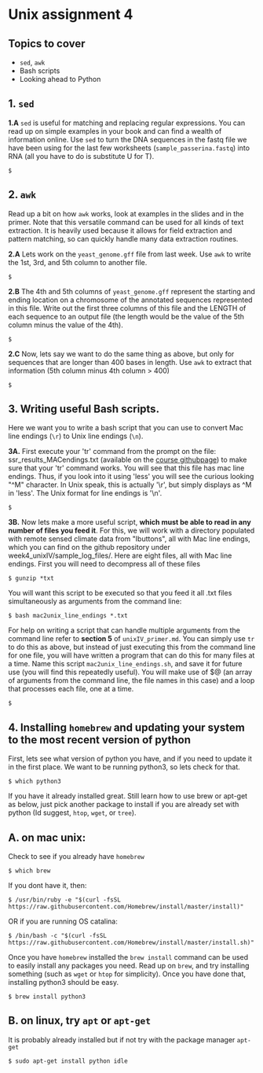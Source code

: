 # Unix assignment 4

## Topics to cover
- `sed`, `awk`
- Bash scripts
- Looking ahead to Python


## 1. `sed`
 **1.A**  `sed` is useful for matching and replacing regular expressions.  You can read up on simple examples in your book and can find a wealth of information online. Use `sed` to turn the DNA sequences in the fastq file we have been using for the last few worksheets (`sample_passerina.fastq`) into RNA (all you have to do is substitute U for T). 

    $

## 2. `awk` 
Read up a bit on how `awk` works, look at examples in the slides and in the primer. Note that this versatile command can be used for all kinds of text extraction. It is heavily used because it allows for field extraction and pattern matching, so can quickly handle many data extraction routines.

**2.A** Lets work on the `yeast_genome.gff` file from last week. Use `awk` to write the 1st, 3rd, and 5th column to another file.

    $

**2.B** The 4th and 5th columns of `yeast_genome.gff` represent the starting and ending location on a chromosome of the annotated sequences represented in this file. Write out the first three columns of this file and the LENGTH of each sequence to an output file (the length would be the value of the 5th column minus the value of the 4th).

    $

**2.C** Now, lets say we want to do the same thing as above, but only for sequences that are longer than 400 bases in length. Use `awk` to extract that information (5th column minus 4th column > 400)

    $

## 3. Writing useful Bash scripts.

Here we want you to write a bash script that you can use to convert Mac line endings (`\r`) to Unix line endings (`\n`). 

**3A.** First execute your 'tr' command from the prompt on the file: ssr_results_MACendings.txt (available on the [course githubpage]()) to make sure that your 'tr' command works. You will see that this file has mac line endings. Thus, if you look into it using 'less' you will see the curious looking "^M" character. In Unix speak, this is actually '\r', but simply displays as ^M in 'less'. The Unix format for line endings is '\n'. 

    $

**3B.** Now lets make a more useful script, **which must be able to read in any number of files you feed it**. 
For this, we will work with a directory populated with remote sensed climate data from "Ibuttons", all with Mac line endings, which you can find on the github repository under week4_unixIV/sample_log_files/. Here are eight files, all with Mac line endings. First you will need to decompress all of these files 

    $ gunzip *txt

 You will want this script to be executed so that you feed it all .txt files simultaneously as arguments from the command line:

    $ bash mac2unix_line_endings *.txt
    
For help on writing a script that can handle multiple arguments from the command line refer to **section 5** of `unixIV_primer.md`. You can simply use `tr` to do this as above, but instead of just executing this from the command line for one file, you will have written a program that can do this for many files at a time. Name this script `mac2unix_line_endings.sh`, and save it for future use (you will find this repeatedly useful). You will make use of $@ (an array of arguments from the command line, the file names in this case) and a loop that processes each file, one at a time.

    $

## 4. Installing `homebrew` and updating your system to the most recent version of python

First, lets see what version of python you have, and if you need to update it in the first place. We want to be running python3, so lets check for that.

    $ which python3

If you have it already installed great. Still learn how to use brew or apt-get as below, just pick another package to install if you are already set with python (Id suggest, `htop`, `wget`, or `tree`).

## A. on mac unix:


Check to see if you already have `homebrew`

    $ which brew
  
If you dont have it, then:

    $ /usr/bin/ruby -e "$(curl -fsSL https://raw.githubusercontent.com/Homebrew/install/master/install)"

  OR if you are running OS catalina:

    $ /bin/bash -c "$(curl -fsSL https://raw.githubusercontent.com/Homebrew/install/master/install.sh)"

Once you have `homebrew` installed the `brew install` command can be used to easily install any packages you need. Read up on `brew`, and try installing something (such as `wget` or `htop` for simplicity). Once you have done that, installing python3 should be easy.

    $ brew install python3
## B. on linux, try `apt` or `apt-get`

It is probably already installed but if not try with the package manager `apt-get`

    $ sudo apt-get install python idle
    